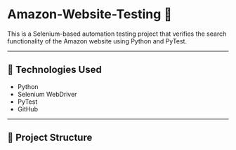 # Amazon-Website-Testing 🧪

This is a Selenium-based automation testing project that verifies the search functionality of the Amazon website using Python and PyTest.

---

## 🧰 Technologies Used
- Python  
- Selenium WebDriver  
- PyTest  
- GitHub  

---

## 📁 Project Structure
